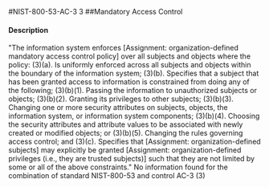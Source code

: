 #NIST-800-53-AC-3 3
##Mandatory Access Control
#### Description
"The information system enforces [Assignment: organization-defined mandatory access control policy] over all subjects and objects where the policy:
   (3)(a).  Is uniformly enforced across all subjects and objects within the boundary of the information system;
   (3)(b).  Specifies that a subject that has been granted access to information is constrained from doing any of the following;
   (3)(b)(1).  Passing the information to unauthorized subjects or objects;
   (3)(b)(2).  Granting its privileges to other subjects;
   (3)(b)(3).  Changing one or more security attributes on subjects, objects, the information system, or information system components;
   (3)(b)(4).  Choosing the security attributes and attribute values to be associated with newly created or modified objects; or
   (3)(b)(5).  Changing the rules governing access control; and
   (3)(c).  Specifies that [Assignment: organization-defined subjects] may explicitly be granted [Assignment: organization-defined privileges (i.e., they are trusted subjects)] such that they are not limited by some or all of the above constraints."
No information found for the combination of standard NIST-800-53 and control AC-3 (3)
